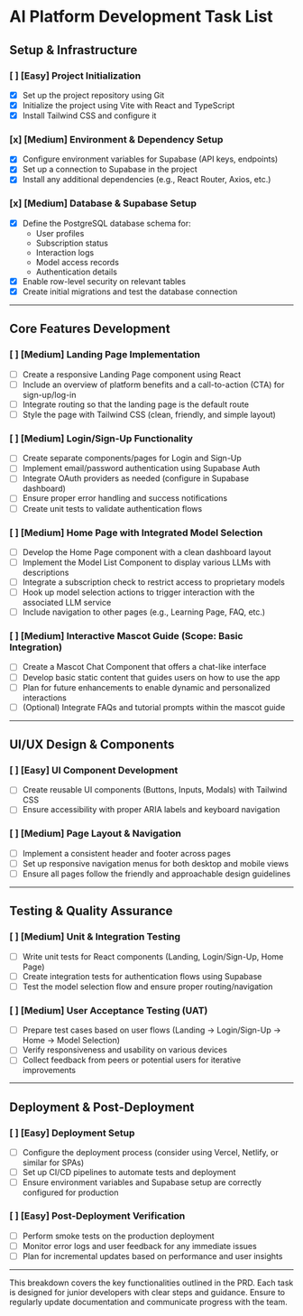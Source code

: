 # AI Platform Development Task List

## Setup & Infrastructure

### [ ] **[Easy]** Project Initialization
- [x] Set up the project repository using Git
- [x] Initialize the project using Vite with React and TypeScript
- [x] Install Tailwind CSS and configure it

### [x] **[Medium]** Environment & Dependency Setup
- [x] Configure environment variables for Supabase (API keys, endpoints)
- [x] Set up a connection to Supabase in the project
- [x] Install any additional dependencies (e.g., React Router, Axios, etc.)

### [x] **[Medium]** Database & Supabase Setup
- [x] Define the PostgreSQL database schema for:
  - User profiles
  - Subscription status
  - Interaction logs
  - Model access records
  - Authentication details
- [x] Enable row-level security on relevant tables
- [x] Create initial migrations and test the database connection

---

## Core Features Development

### [ ] **[Medium]** Landing Page Implementation
- [ ] Create a responsive Landing Page component using React
- [ ] Include an overview of platform benefits and a call-to-action (CTA) for sign-up/log-in
- [ ] Integrate routing so that the landing page is the default route
- [ ] Style the page with Tailwind CSS (clean, friendly, and simple layout)

### [ ] **[Medium]** Login/Sign-Up Functionality
- [ ] Create separate components/pages for Login and Sign-Up
- [ ] Implement email/password authentication using Supabase Auth
- [ ] Integrate OAuth providers as needed (configure in Supabase dashboard)
- [ ] Ensure proper error handling and success notifications
- [ ] Create unit tests to validate authentication flows

### [ ] **[Medium]** Home Page with Integrated Model Selection
- [ ] Develop the Home Page component with a clean dashboard layout
- [ ] Implement the Model List Component to display various LLMs with descriptions
- [ ] Integrate a subscription check to restrict access to proprietary models
- [ ] Hook up model selection actions to trigger interaction with the associated LLM service
- [ ] Include navigation to other pages (e.g., Learning Page, FAQ, etc.)

### [ ] **[Medium]** Interactive Mascot Guide (Scope: Basic Integration)
- [ ] Create a Mascot Chat Component that offers a chat-like interface
- [ ] Develop basic static content that guides users on how to use the app
- [ ] Plan for future enhancements to enable dynamic and personalized interactions
- [ ] (Optional) Integrate FAQs and tutorial prompts within the mascot guide

---

## UI/UX Design & Components

### [ ] **[Easy]** UI Component Development
- [ ] Create reusable UI components (Buttons, Inputs, Modals) with Tailwind CSS
- [ ] Ensure accessibility with proper ARIA labels and keyboard navigation

### [ ] **[Medium]** Page Layout & Navigation
- [ ] Implement a consistent header and footer across pages
- [ ] Set up responsive navigation menus for both desktop and mobile views
- [ ] Ensure all pages follow the friendly and approachable design guidelines

---

## Testing & Quality Assurance

### [ ] **[Medium]** Unit & Integration Testing
- [ ] Write unit tests for React components (Landing, Login/Sign-Up, Home Page)
- [ ] Create integration tests for authentication flows using Supabase
- [ ] Test the model selection flow and ensure proper routing/navigation

### [ ] **[Medium]** User Acceptance Testing (UAT)
- [ ] Prepare test cases based on user flows (Landing → Login/Sign-Up → Home → Model Selection)
- [ ] Verify responsiveness and usability on various devices
- [ ] Collect feedback from peers or potential users for iterative improvements

---

## Deployment & Post-Deployment

### [ ] **[Easy]** Deployment Setup
- [ ] Configure the deployment process (consider using Vercel, Netlify, or similar for SPAs)
- [ ] Set up CI/CD pipelines to automate tests and deployment
- [ ] Ensure environment variables and Supabase setup are correctly configured for production

### [ ] **[Easy]** Post-Deployment Verification
- [ ] Perform smoke tests on the production deployment
- [ ] Monitor error logs and user feedback for any immediate issues
- [ ] Plan for incremental updates based on performance and user insights

---

This breakdown covers the key functionalities outlined in the PRD. Each task is designed for junior developers with clear steps and guidance. Ensure to regularly update documentation and communicate progress with the team.